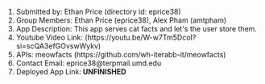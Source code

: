 <ol>
  <li>
  Submitted by: Ethan Price (directory id: eprice38)
  </li>
  <li>
    Group Members: Ethan Price (eprice38), Alex Pham (amtpham)
  </li>
  <li>
    App Description: This app serves cat facts and let's the user store them.
  </li>
  <li>
    Youtube Video Link: (https://youtu.be/W-w7Tm5DcoI?si=scQA3efGOvswWykv)
  </li>
  <li>
    APIs: meowfacts (https://github.com/wh-iterabb-it/meowfacts)
  </li>
  <li>
    Contact Email: eprice38@terpmail.umd.edu
  </li>
  <li>
    Deployed App Link:<b> UNFINISHED</b>
  </li>
</ol>
